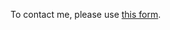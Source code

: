 To contact me, please use [this form](https://docs.google.com/forms/d/e/1FAIpQLSdAbwKMcVhUBe2iu-h2kFTKCnTtZOveKyy8gaPzYOHrPciWrQ/viewform?usp=sf_link).
